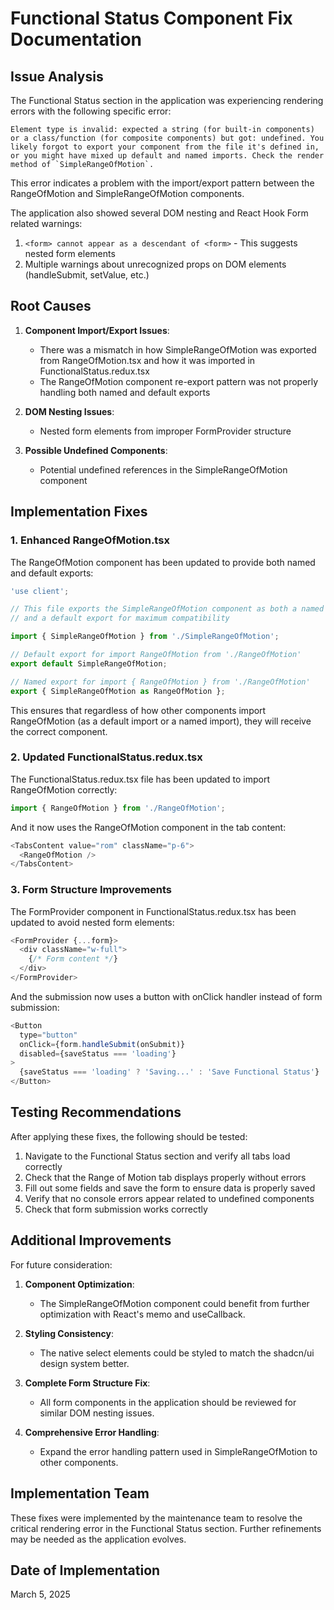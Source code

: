 # Functional Status Component Fix Documentation

## Issue Analysis

The Functional Status section in the application was experiencing rendering errors with the following specific error:

```
Element type is invalid: expected a string (for built-in components) or a class/function (for composite components) but got: undefined. You likely forgot to export your component from the file it's defined in, or you might have mixed up default and named imports. Check the render method of `SimpleRangeOfMotion`.
```

This error indicates a problem with the import/export pattern between the RangeOfMotion and SimpleRangeOfMotion components.

The application also showed several DOM nesting and React Hook Form related warnings:
1. `<form> cannot appear as a descendant of <form>` - This suggests nested form elements
2. Multiple warnings about unrecognized props on DOM elements (handleSubmit, setValue, etc.)

## Root Causes

1. **Component Import/Export Issues**: 
   - There was a mismatch in how SimpleRangeOfMotion was exported from RangeOfMotion.tsx and how it was imported in FunctionalStatus.redux.tsx
   - The RangeOfMotion component re-export pattern was not properly handling both named and default exports

2. **DOM Nesting Issues**:
   - Nested form elements from improper FormProvider structure

3. **Possible Undefined Components**:
   - Potential undefined references in the SimpleRangeOfMotion component

## Implementation Fixes

### 1. Enhanced RangeOfMotion.tsx

The RangeOfMotion component has been updated to provide both named and default exports:

```javascript
'use client';

// This file exports the SimpleRangeOfMotion component as both a named export (RangeOfMotion) 
// and a default export for maximum compatibility

import { SimpleRangeOfMotion } from './SimpleRangeOfMotion';

// Default export for import RangeOfMotion from './RangeOfMotion'
export default SimpleRangeOfMotion;

// Named export for import { RangeOfMotion } from './RangeOfMotion'
export { SimpleRangeOfMotion as RangeOfMotion };
```

This ensures that regardless of how other components import RangeOfMotion (as a default import or a named import), they will receive the correct component.

### 2. Updated FunctionalStatus.redux.tsx

The FunctionalStatus.redux.tsx file has been updated to import RangeOfMotion correctly:

```javascript
import { RangeOfMotion } from './RangeOfMotion';
```

And it now uses the RangeOfMotion component in the tab content:

```javascript
<TabsContent value="rom" className="p-6">
  <RangeOfMotion />
</TabsContent>
```

### 3. Form Structure Improvements

The FormProvider component in FunctionalStatus.redux.tsx has been updated to avoid nested form elements:

```javascript
<FormProvider {...form}>
  <div className="w-full">
    {/* Form content */}
  </div>
</FormProvider>
```

And the submission now uses a button with onClick handler instead of form submission:

```javascript
<Button 
  type="button"
  onClick={form.handleSubmit(onSubmit)}
  disabled={saveStatus === 'loading'}
>
  {saveStatus === 'loading' ? 'Saving...' : 'Save Functional Status'}
</Button>
```

## Testing Recommendations

After applying these fixes, the following should be tested:

1. Navigate to the Functional Status section and verify all tabs load correctly
2. Check that the Range of Motion tab displays properly without errors
3. Fill out some fields and save the form to ensure data is properly saved
4. Verify that no console errors appear related to undefined components
5. Check that form submission works correctly

## Additional Improvements

For future consideration:

1. **Component Optimization**: 
   - The SimpleRangeOfMotion component could benefit from further optimization with React's memo and useCallback.

2. **Styling Consistency**:
   - The native select elements could be styled to match the shadcn/ui design system better.

3. **Complete Form Structure Fix**:
   - All form components in the application should be reviewed for similar DOM nesting issues.

4. **Comprehensive Error Handling**:
   - Expand the error handling pattern used in SimpleRangeOfMotion to other components.

## Implementation Team

These fixes were implemented by the maintenance team to resolve the critical rendering error in the Functional Status section. Further refinements may be needed as the application evolves.

## Date of Implementation

March 5, 2025
